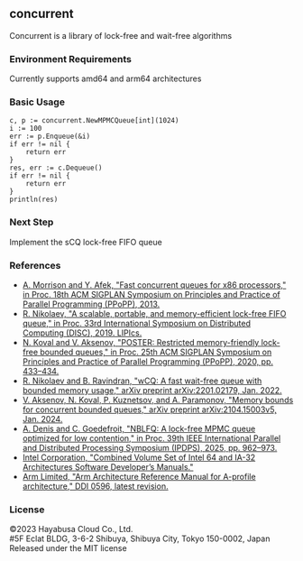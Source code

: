 ## concurrent

Concurrent is a library of lock-free and wait-free algorithms 

### Environment Requirements

Currently supports amd64 and arm64 architectures

### Basic Usage
```golang
c, p := concurrent.NewMPMCQueue[int](1024)
i := 100
err := p.Enqueue(&i)
if err != nil {
	return err
}
res, err := c.Dequeue()
if err != nil {
	return err
}
println(res)
```

### Next Step
Implement the sCQ lock-free FIFO queue

### References
- [A. Morrison and Y. Afek, "Fast concurrent queues for x86 processors," in Proc. 18th ACM SIGPLAN Symposium on Principles and Practice of Parallel Programming (PPoPP), 2013.](https://dl.acm.org/doi/10.1145/2442516.2442527)  
- [R. Nikolaev, "A scalable, portable, and memory-efficient lock-free FIFO queue," in Proc. 33rd International Symposium on Distributed Computing (DISC), 2019. LIPIcs.](https://drops.dagstuhl.de/opus/volltexte/2019/11335/pdf/LIPIcs-DISC-2019-28.pdf)  
- [N. Koval and V. Aksenov, "POSTER: Restricted memory-friendly lock-free bounded queues," in Proc. 25th ACM SIGPLAN Symposium on Principles and Practice of Parallel Programming (PPoPP), 2020, pp. 433–434.](https://nikitakoval.org/publications/ppopp20-queues.pdf)  
- [R. Nikolaev and B. Ravindran, "wCQ: A fast wait-free queue with bounded memory usage," arXiv preprint arXiv:2201.02179, Jan. 2022.](https://arxiv.org/abs/2201.02179)  
- [V. Aksenov, N. Koval, P. Kuznetsov, and A. Paramonov, "Memory bounds for concurrent bounded queues," arXiv preprint arXiv:2104.15003v5, Jan. 2024.](https://arxiv.org/abs/2104.15003)  
- [A. Denis and C. Goedefroit, "NBLFQ: A lock-free MPMC queue optimized for low contention," in Proc. 39th IEEE International Parallel and Distributed Processing Symposium (IPDPS), 2025, pp. 962–973.](https://hal.science/hal-04762608)  
- [Intel Corporation, "Combined Volume Set of Intel 64 and IA-32 Architectures Software Developer’s Manuals."](https://www.intel.com/content/www/us/en/developer/articles/technical/intel-sdm.html)  
- [Arm Limited, "Arm Architecture Reference Manual for A-profile architecture," DDI 0596, latest revision.](https://developer.arm.com/documentation/ddi0596/latest/)

### License
©2023 Hayabusa Cloud Co., Ltd.  
#5F Eclat BLDG, 3-6-2 Shibuya, Shibuya City, Tokyo 150-0002, Japan  
Released under the MIT license
